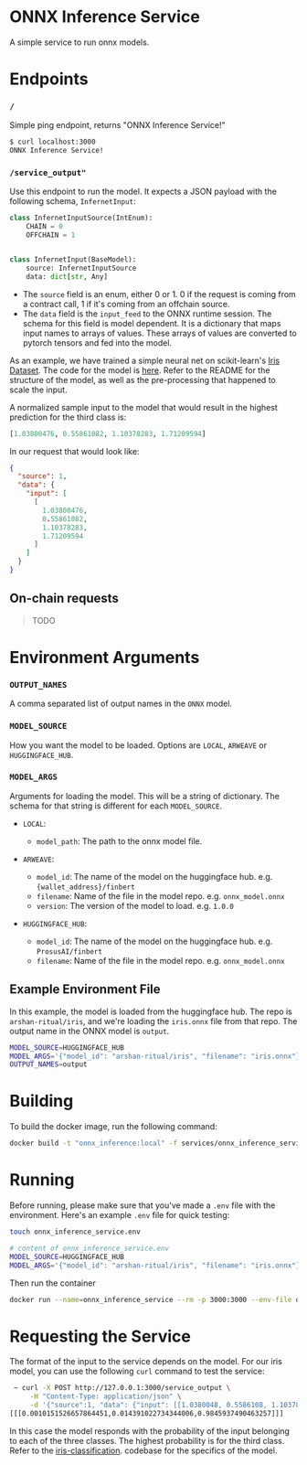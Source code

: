 # ONNX Inference Service

A simple service to run onnx models.

# Endpoints

### `/`

Simple ping endpoint, returns "ONNX Inference Service!"

```bash
$ curl localhost:3000
ONNX Inference Service!
```

### `/service_output"`

Use this endpoint to run the model. It expects a JSON payload with the following schema,
`InfernetInput`:

```python
class InfernetInputSource(IntEnum):
    CHAIN = 0
    OFFCHAIN = 1


class InfernetInput(BaseModel):
    source: InfernetInputSource
    data: dict[str, Any]
```

* The `source` field is an enum, either 0 or 1. 0 if the request is coming from a
  contract call, 1 if it's coming from an offchain source.
* The `data` field is the `input_feed` to the ONNX runtime session. The schema for this
  field is model dependent. It is a dictionary that maps input names to arrays of
  values.
  These arrays of values are converted to pytorch tensors and fed into the model.

As an example, we have trained a simple neural net on scikit-learn's
[Iris Dataset](https://scikit-learn.org/stable/auto_examples/datasets/plot_iris_dataset.html).
The code for the model
is [here](https://github.com/ritual-net/simple-ml-models/blob/main/iris_classification/README.md).
Refer to the README for the structure of the model, as well as the pre-processing that
happened to scale the input.

A normalized sample input to the model that would result in the highest prediction for
the third class is:

```python
[1.03800476, 0.55861082, 1.10378283, 1.71209594]
```

In our request that would look like:

```json
{
  "source": 1,
  "data": {
    "input": [
      [
        1.03800476,
        0.55861082,
        1.10378283,
        1.71209594
      ]
    ]
  }
}
```

## On-chain requests

> TODO

# Environment Arguments

### `OUTPUT_NAMES`

A comma separated list of output names in the `ONNX` model.

### `MODEL_SOURCE`

How you want the model to be loaded. Options are `LOCAL`, `ARWEAVE` or `HUGGINGFACE_HUB`.

### `MODEL_ARGS`

Arguments for loading the model. This will be a string of dictionary. The schema for
that string is different for each `MODEL_SOURCE`.

* `LOCAL`:
    * `model_path`: The path to the onnx model file.

* `ARWEAVE`:
  * `model_id`: The name of the model on the huggingface hub. e.g. `{wallet_address}/finbert`
  * `filename`: Name of the file in the model repo. e.g. `onnx_model.onnx`
  * `version`: The version of the model to load. e.g. `1.0.0`

* `HUGGINGFACE_HUB`:
    * `model_id`: The name of the model on the huggingface hub. e.g. `ProsusAI/finbert`
    * `filename`: Name of the file in the model repo. e.g. `onnx_model.onnx`

## Example Environment File

In this example, the model is loaded from the huggingface hub. The repo is
`arshan-ritual/iris`, and we're loading the `iris.onnx` file from that repo. The output
name in the ONNX model is `output`.

```bash
MODEL_SOURCE=HUGGINGFACE_HUB
MODEL_ARGS='{"model_id": "arshan-ritual/iris", "filename": "iris.onnx"}'
OUTPUT_NAMES=output
```

# Building

To build the docker image, run the following command:

```bash
docker build -t "onnx_inference:local" -f services/onnx_inference_service.Dockerfile .
```

# Running

Before running, please make sure that you've made a `.env` file with the environment.
Here's an example `.env` file for quick testing:

```bash
touch onnx_inference_service.env
```

```bash
# content of onnx_inference_service.env
MODEL_SOURCE=HUGGINGFACE_HUB
MODEL_ARGS='{"model_id": "arshan-ritual/iris", "filename": "iris.onnx"}'
```

Then run the container

```bash
docker run --name=onnx_inference_service --rm -p 3000:3000 --env-file onnx_inference_service.env "onnx_inference:local" --bind=0.0.0.0:3000 --workers=2
```

# Requesting the Service

The format of the input to the service depends on the model. For our iris model, you can
use the following `curl` command to test the service:

```bash
 ~ curl -X POST http://127.0.0.1:3000/service_output \
     -H "Content-Type: application/json" \
     -d '{"source":1, "data": {"input": [[1.0380048, 0.5586108, 1.1037828, 1.712096]]}}'
[[[0.0010151526657864451,0.014391022734344006,0.9845937490463257]]]
```

In this case the model responds with the probability of the input belonging to each of
the three classes. The highest probability is for the third class. Refer to the
[iris-classification](https://github.com/ritual-net/simple-ml-models/blob/main/iris_classification/README.md).
codebase for the specifics of the model.

